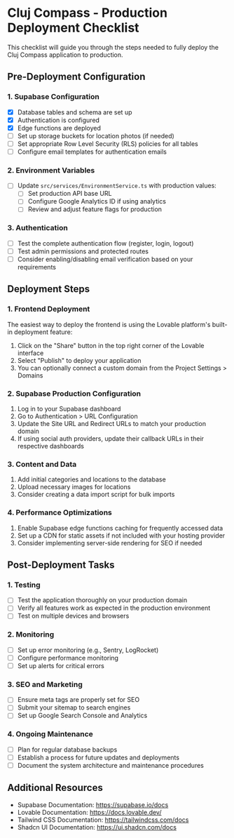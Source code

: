
# Cluj Compass - Production Deployment Checklist

This checklist will guide you through the steps needed to fully deploy the Cluj Compass application to production.

## Pre-Deployment Configuration

### 1. Supabase Configuration

- [x] Database tables and schema are set up
- [x] Authentication is configured
- [x] Edge functions are deployed
- [ ] Set up storage buckets for location photos (if needed)
- [ ] Set appropriate Row Level Security (RLS) policies for all tables
- [ ] Configure email templates for authentication emails

### 2. Environment Variables

- [ ] Update `src/services/EnvironmentService.ts` with production values:
  - [ ] Set production API base URL
  - [ ] Configure Google Analytics ID if using analytics
  - [ ] Review and adjust feature flags for production

### 3. Authentication

- [ ] Test the complete authentication flow (register, login, logout)
- [ ] Test admin permissions and protected routes
- [ ] Consider enabling/disabling email verification based on your requirements

## Deployment Steps

### 1. Frontend Deployment

The easiest way to deploy the frontend is using the Lovable platform's built-in deployment feature:

1. Click on the "Share" button in the top right corner of the Lovable interface
2. Select "Publish" to deploy your application
3. You can optionally connect a custom domain from the Project Settings > Domains

### 2. Supabase Production Configuration

1. Log in to your Supabase dashboard
2. Go to Authentication > URL Configuration
3. Update the Site URL and Redirect URLs to match your production domain
4. If using social auth providers, update their callback URLs in their respective dashboards

### 3. Content and Data

1. Add initial categories and locations to the database
2. Upload necessary images for locations
3. Consider creating a data import script for bulk imports

### 4. Performance Optimizations

1. Enable Supabase edge functions caching for frequently accessed data
2. Set up a CDN for static assets if not included with your hosting provider
3. Consider implementing server-side rendering for SEO if needed

## Post-Deployment Tasks

### 1. Testing

- [ ] Test the application thoroughly on your production domain
- [ ] Verify all features work as expected in the production environment
- [ ] Test on multiple devices and browsers

### 2. Monitoring

- [ ] Set up error monitoring (e.g., Sentry, LogRocket)
- [ ] Configure performance monitoring
- [ ] Set up alerts for critical errors

### 3. SEO and Marketing

- [ ] Ensure meta tags are properly set for SEO
- [ ] Submit your sitemap to search engines
- [ ] Set up Google Search Console and Analytics

### 4. Ongoing Maintenance

- [ ] Plan for regular database backups
- [ ] Establish a process for future updates and deployments
- [ ] Document the system architecture and maintenance procedures

## Additional Resources

- Supabase Documentation: https://supabase.io/docs
- Lovable Documentation: https://docs.lovable.dev/
- Tailwind CSS Documentation: https://tailwindcss.com/docs
- Shadcn UI Documentation: https://ui.shadcn.com/docs

